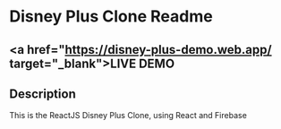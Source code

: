 # Disney Plus Clone Readme

## <a href="https://disney-plus-demo.web.app/ target="_blank">LIVE DEMO</a>

## Description

This is the ReactJS Disney Plus Clone, using React and Firebase

